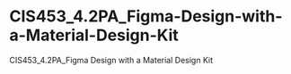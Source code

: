 # CIS453_4.2PA_Figma-Design-with-a-Material-Design-Kit
CIS453_4.2PA_Figma Design with a Material Design Kit
